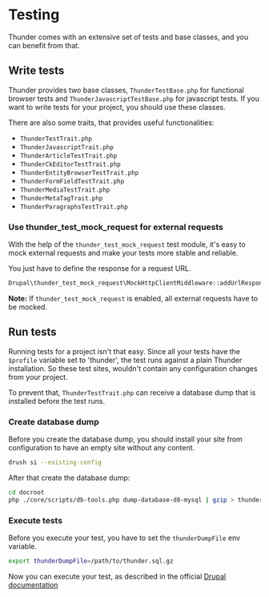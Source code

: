 # Testing

Thunder comes with an extensive set of tests and base classes, and you can benefit from that.

## Write tests

Thunder provides two base classes, `ThunderTestBase.php` for functional browser tests and
`ThunderJavascriptTestBase.php` for javascript tests. If you want to write tests for your project, you should use these
classes.

There are also some traits, that provides useful functionalities:

- `ThunderTestTrait.php`
- `ThunderJavascriptTrait.php`
- `ThunderArticleTestTrait.php`
- `ThunderCkEditorTestTrait.php`
- `ThunderEntityBrowserTestTrait.php`
- `ThunderFormFieldTestTrait.php`
- `ThunderMediaTestTrait.php`
- `ThunderMetaTagTrait.php`
- `ThunderParagraphsTestTrait.php`

### Use thunder_test_mock_request for external requests

With the help of the `thunder_test_mock_request` test module, it's easy to mock external requests and make your tests
more stable and reliable.

You just have to define the response for a request URL.

<!-- markdownlint-disable MD013 -->

```php
Drupal\thunder_test_mock_request\MockHttpClientMiddleware::addUrlResponse('https://oembed.com/providers.json', '/path/to/myresponse.json', ['Content-Type' => 'application/json']);
```

<!-- markdownlint-enable MD013 -->

**Note:** If `thunder_test_mock_request` is enabled, all external requests have to be mocked.

## Run tests

Running tests for a project isn't that easy. Since all your tests have the `$profile` variable set to 'thunder', the
test runs against a plain Thunder installation. So these test sites, wouldn't contain any configuration changes from
your project.

To prevent that, `ThunderTestTrait.php` can receive a database dump that is installed before the test
runs.

### Create database dump

Before you create the database dump, you should install your site from configuration to have an empty site without any
content.

```bash
drush si --existing-config
```

After that create the database dump:

```bash
cd docroot
php ./core/scripts/db-tools.php dump-database-d8-mysql | gzip > thunder.sql.gz
```

### Execute tests

Before you execute your test, you have to set the `thunderDumpFile` env variable.

```bash
export thunderDumpFile=/path/to/thunder.sql.gz
```

Now you can execute your test, as described in the
official [Drupal documentation](https://www.drupal.org/docs/automated-testing/phpunit-in-drupal)
